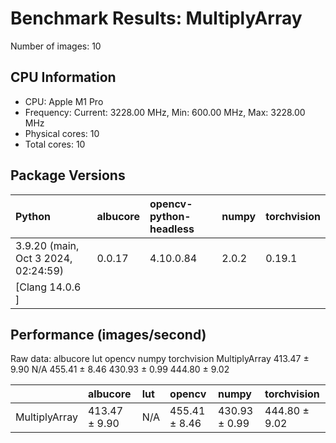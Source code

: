 # Benchmark Results: MultiplyArray

Number of images: 10

## CPU Information

- CPU: Apple M1 Pro
- Frequency: Current: 3228.00 MHz, Min: 600.00 MHz, Max: 3228.00 MHz
- Physical cores: 10
- Total cores: 10

## Package Versions

| Python                                | albucore   | opencv-python-headless   | numpy   | torchvision   |
|:--------------------------------------|:-----------|:-------------------------|:--------|:--------------|
| 3.9.20 (main, Oct  3 2024, 02:24:59)  | 0.0.17     | 4.10.0.84                | 2.0.2   | 0.19.1        |
| [Clang 14.0.6 ]                       |            |                          |         |               |

## Performance (images/second)

Raw data:
                    albucore  lut         opencv          numpy    torchvision
MultiplyArray  413.47 ± 9.90  N/A  455.41 ± 8.46  430.93 ± 0.99  444.80 ± 9.02

|               | albucore      | lut   | opencv        | numpy         | torchvision   |
|:--------------|:--------------|:------|:--------------|:--------------|:--------------|
| MultiplyArray | 413.47 ± 9.90 | N/A   | 455.41 ± 8.46 | 430.93 ± 0.99 | 444.80 ± 9.02 |

